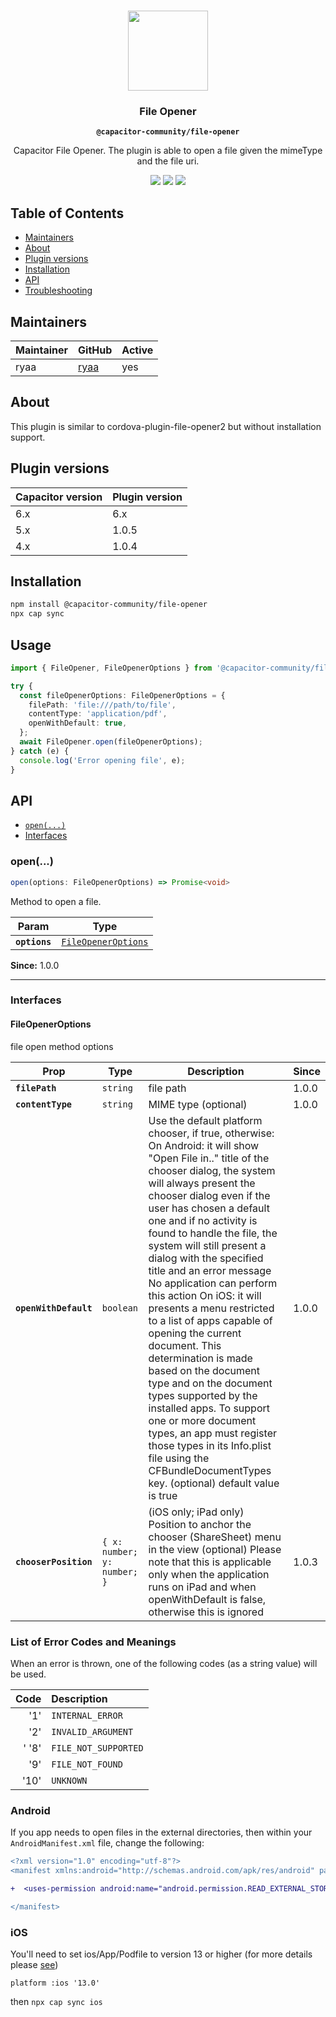 <p align="center"><br><img src="https://user-images.githubusercontent.com/236501/85893648-1c92e880-b7a8-11ea-926d-95355b8175c7.png" width="128" height="128" /></p>
<h3 align="center">File Opener</h3>
<p align="center"><strong><code>@capacitor-community/file-opener</code></strong></p>
<p align="center">
  Capacitor File Opener. The plugin is able to open a file given the mimeType and the file uri.
</p>

<p align="center">
  <a href="https://www.npmjs.com/package/@capacitor-community/file-opener"><img src="https://img.shields.io/npm/dw/@capacitor-community/file-opener?style=flat-square" /></a>
  <a href="https://www.npmjs.com/package/@capacitor-community/file-opener"><img src="https://img.shields.io/npm/v/@capacitor-community/file-opener?style=flat-square" /></a>
<!-- ALL-CONTRIBUTORS-BADGE:START - Do not remove or modify this section -->
<a href="#contributors-"><img src="https://img.shields.io/badge/all%20contributors-1-orange?style=flat-square" /></a>
<!-- ALL-CONTRIBUTORS-BADGE:END -->
</p>

## Table of Contents

- [Maintainers](#maintainers)
- [About](#about)
- [Plugin versions](#plugin-versions)
- [Installation](#installation)
- [API](#api)
- [Troubleshooting](#troubleshooting)

## Maintainers

| Maintainer | GitHub                          | Active |
| ---------- | ------------------------------- | ------ |
| ryaa       | [ryaa](https://github.com/ryaa) | yes    |

## About

This plugin is similar to cordova-plugin-file-opener2 but without installation support.

## Plugin versions

| Capacitor version | Plugin version |
| ----------------- | -------------- |
| 6.x               | 6.x            |
| 5.x               | 1.0.5          |
| 4.x               | 1.0.4          |

## Installation

```bash
npm install @capacitor-community/file-opener
npx cap sync
```

## Usage

```typescript
import { FileOpener, FileOpenerOptions } from '@capacitor-community/file-opener';

try {
  const fileOpenerOptions: FileOpenerOptions = {
    filePath: 'file:///path/to/file',
    contentType: 'application/pdf',
    openWithDefault: true,
  };
  await FileOpener.open(fileOpenerOptions);
} catch (e) {
  console.log('Error opening file', e);
}
```

## API

<docgen-index>

* [`open(...)`](#open)
* [Interfaces](#interfaces)

</docgen-index>

<docgen-api>
<!--Update the source file JSDoc comments and rerun docgen to update the docs below-->

### open(...)

```typescript
open(options: FileOpenerOptions) => Promise<void>
```

Method to open a file.

| Param         | Type                                                            |
| ------------- | --------------------------------------------------------------- |
| **`options`** | <code><a href="#fileopeneroptions">FileOpenerOptions</a></code> |

**Since:** 1.0.0

--------------------


### Interfaces


#### FileOpenerOptions

file open method options

| Prop                  | Type                                   | Description                                                                                                                                                                                                                                                                                                                                                                                                                                                                                                                                                                                                                                                                                                                                                                                      | Since |
| --------------------- | -------------------------------------- | ------------------------------------------------------------------------------------------------------------------------------------------------------------------------------------------------------------------------------------------------------------------------------------------------------------------------------------------------------------------------------------------------------------------------------------------------------------------------------------------------------------------------------------------------------------------------------------------------------------------------------------------------------------------------------------------------------------------------------------------------------------------------------------------------ | ----- |
| **`filePath`**        | <code>string</code>                    | file path                                                                                                                                                                                                                                                                                                                                                                                                                                                                                                                                                                                                                                                                                                                                                                                        | 1.0.0 |
| **`contentType`**     | <code>string</code>                    | MIME type (optional)                                                                                                                                                                                                                                                                                                                                                                                                                                                                                                                                                                                                                                                                                                                                                                             | 1.0.0 |
| **`openWithDefault`** | <code>boolean</code>                   | Use the default platform chooser, if true, otherwise: On Android: it will show "Open File in.." title of the chooser dialog, the system will always present the chooser dialog even if the user has chosen a default one and if no activity is found to handle the file, the system will still present a dialog with the specified title and an error message No application can perform this action On iOS: it will presents a menu restricted to a list of apps capable of opening the current document. This determination is made based on the document type and on the document types supported by the installed apps. To support one or more document types, an app must register those types in its Info.plist file using the CFBundleDocumentTypes key. (optional) default value is true | 1.0.0 |
| **`chooserPosition`** | <code>{ x: number; y: number; }</code> | (iOS only; iPad only) Position to anchor the chooser (ShareSheet) menu in the view (optional) Please note that this is applicable only when the application runs on iPad and when openWithDefault is false, otherwise this is ignored                                                                                                                                                                                                                                                                                                                                                                                                                                                                                                                                                            | 1.0.3 |

</docgen-api>

### List of Error Codes and Meanings

When an error is thrown, one of the following codes (as a string value) will be used.

|  Code | Description          |
| ----: | :------------------- |
|   '1' | `INTERNAL_ERROR`     |
|   '2' | `INVALID_ARGUMENT`   |
| ' '8' | `FILE_NOT_SUPPORTED` |
|   '9' | `FILE_NOT_FOUND`     |
|  '10' | `UNKNOWN`            |

### Android

If you app needs to open files in the external directories, then within your `AndroidManifest.xml` file, change the following:

```diff
<?xml version="1.0" encoding="utf-8"?>
<manifest xmlns:android="http://schemas.android.com/apk/res/android" package="com.example">

+  <uses-permission android:name="android.permission.READ_EXTERNAL_STORAGE" />

</manifest>
```

### iOS

You'll need to set ios/App/Podfile to version 13 or higher (for more details please [see](https://capacitorjs.com/docs/ios#ios-support))

```
platform :ios '13.0'
```

then `npx cap sync ios`
